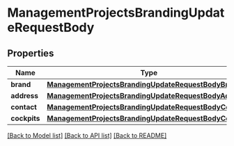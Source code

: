 # ManagementProjectsBrandingUpdateRequestBody


## Properties

Name | Type | Description | Notes
------------ | ------------- | ------------- | -------------
**brand** | [**ManagementProjectsBrandingUpdateRequestBodyBrand**](ManagementProjectsBrandingUpdateRequestBodyBrand.md) |  | [optional] 
**address** | [**ManagementProjectsBrandingUpdateRequestBodyAddress**](ManagementProjectsBrandingUpdateRequestBodyAddress.md) |  | [optional] 
**contact** | [**ManagementProjectsBrandingUpdateRequestBodyContact**](ManagementProjectsBrandingUpdateRequestBodyContact.md) |  | [optional] 
**cockpits** | [**ManagementProjectsBrandingUpdateRequestBodyCockpits**](ManagementProjectsBrandingUpdateRequestBodyCockpits.md) |  | [optional] 

[[Back to Model list]](../README.md#documentation-for-models) [[Back to API list]](../README.md#documentation-for-api-endpoints) [[Back to README]](../README.md)


